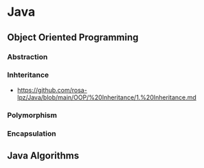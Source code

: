# Java



## Object Oriented Programming

### Abstraction

### Inhteritance
* https://github.com/rosa-lpz/Java/blob/main/OOP/%20Inheritance/1.%20Inheritance.md

### Polymorphism

### Encapsulation

## Java Algorithms




